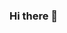 ### Hi there 👋

<!--
**sudo-umar/sudo-umar** is a ✨ _special_ ✨ repository because its `README.md` (this file) appears on your GitHub profile.

Here are some ideas to get you started:

- 🔭 I’m currently working on Deep Learning and Computer Vision
- 🌱 I’m currently learning German Language.
- 👯 I’m looking to collaborate on data science projects.
- 💬 Ask me about Artificial Intelligence
- 📫 How to reach me: send me an email.
- ⚡ Fun fact: ...
-->
